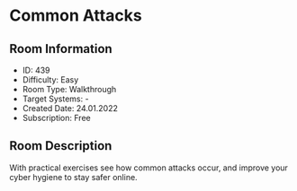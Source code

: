 ﻿# Common Attacks

## Room Information
- ID: 439
- Difficulty: Easy
- Room Type: Walkthrough
- Target Systems: -
- Created Date: 24.01.2022
- Subscription: Free

## Room Description
With practical exercises see how common attacks occur, and improve your cyber hygiene to stay safer online.
